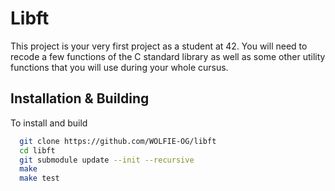 # Libft

This project is your very first project as a student at 42. You will need to recode a few functions of the C standard library as well as some other utility functions that you will use during your whole cursus.

## Installation & Building

To install and build

```bash
  git clone https://github.com/WOLFIE-OG/libft
  cd libft
  git submodule update --init --recursive
  make
  make test
```
